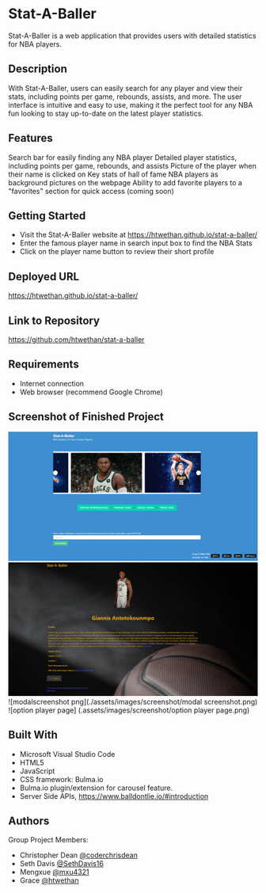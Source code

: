 # Stat-A-Baller

Stat-A-Baller is a web application that provides users with detailed statistics for NBA players. 

## Description
With Stat-A-Baller, users can easily search for any player and view their stats, including points per game, rebounds, assists, and more. The user interface is intuitive and easy to use, making it the perfect tool for any NBA fun looking to stay up-to-date on the latest player statistics.

## Features
Search bar for easily finding any NBA player
Detailed player statistics, including points per game, rebounds, and assists
Picture of the player when their name is clicked on
Key stats of hall of fame NBA players as background pictures on the webpage
Ability to add favorite players to a "favorites" section for quick access (coming soon)

## Getting Started
- Visit the Stat-A-Baller website at https://htwethan.github.io/stat-a-baller/
- Enter the famous player name in search input box to find the NBA Stats
- Click on the player name button to review their short profile

## Deployed URL
https://htwethan.github.io/stat-a-baller/

## Link to Repository
https://github.com/htwethan/stat-a-baller

## Requirements
- Internet connection
- Web browser (recommend Google Chrome)

## Screenshot of Finished Project
![homepage](./assets/images/screenshot/homepage.png)
![star player page](./assets/images/screenshot/starPlayerPage.png)
![modalscreenshot png](./assets/images/screenshot/modal screenshot.png)
![option player page] (.assets/images/screenshot/option player page.png)

## Built With
- Microsoft Visual Studio Code
- HTML5
- JavaScript
- CSS framework: Bulma.io
- Bulma.io plugin/extension for carousel feature.
- Server Side APIs, https://www.balldontlie.io/#introduction

## Authors
Group Project Members:
- Christopher Dean [@coderchrisdean](https://www.github.com/coderchrisdean)
- Seth Davis [@SethDavis16](https://github.com/SethDavis16)
- Mengxue [@mxu4321](https://github.com/mxu4321)
- Grace [@htwethan](https://github.com/htwethan)





